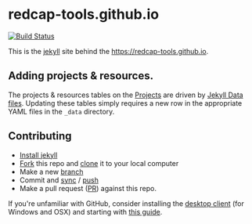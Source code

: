 # redcap-tools.github.io
[![Build Status](https://app.travis-ci.com/redcap-tools/redcap-tools.github.io.svg)](https://app.travis-ci.com/github/redcap-tools/redcap-tools.github.io)

This is the [jekyll](https://jekyllrb.com/) site behind the https://redcap-tools.github.io.

## Adding projects & resources.

The projects & resources tables on the [Projects](https://redcap-tools.github.io/projects/) are driven by [Jekyll Data files](https://jekyllrb.com/docs/datafiles/). Updating these tables simply requires a new row in the appropriate YAML files in the `_data` directory.

## Contributing

* [Install jekyll](https://jekyllrb.com/docs/installation/)
* [Fork](https://guides.github.com/activities/forking/) this repo and [clone](https://help.github.com/articles/cloning-a-repository/#cloning-a-repository-to-github-desktop) it to your local computer
* Make a new [branch](https://help.github.com/articles/creating-and-deleting-branches-within-your-repository/)
* Commit and [sync](https://help.github.com/desktop/guides/contributing/syncing-your-branch/) / [push](https://help.github.com/articles/pushing-to-a-remote/)
* Make a pull request ([PR](https://github.com/redcap-tools/redcap-tools.github.io/pulls)) against this repo.

If you're unfamiliar with GitHub, consider installing the [desktop client](https://desktop.github.com/) (for Windows and OSX) and starting with [this guide](https://help.github.com/desktop/guides/).

